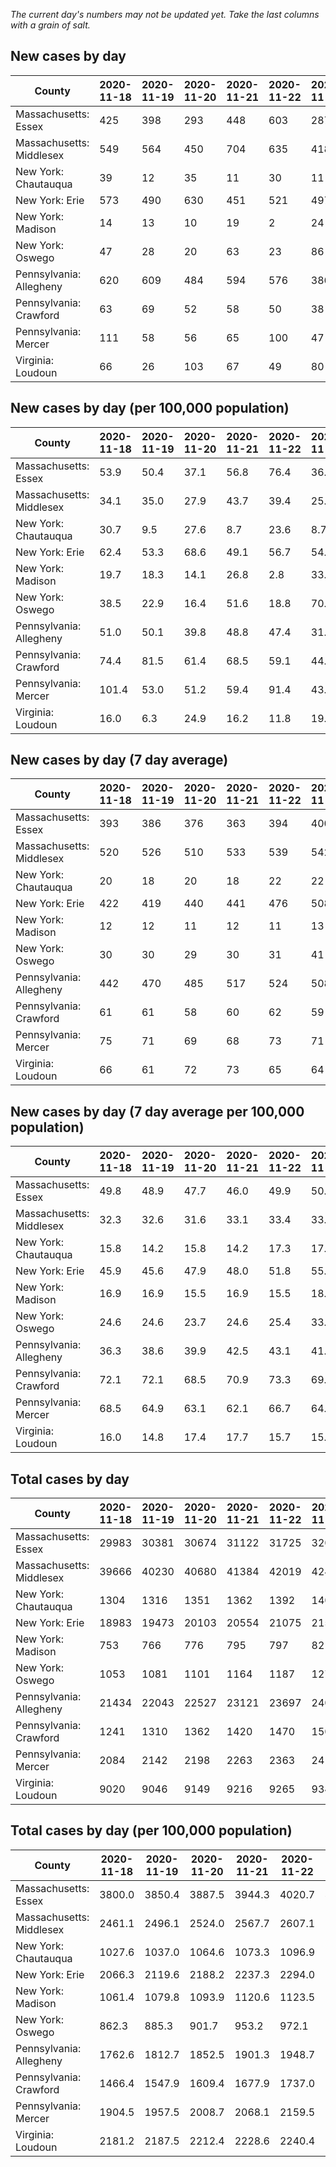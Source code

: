 _The current day's numbers may not be updated yet. Take the last columns with a grain of salt._
## New cases by day

| County | 2020-11-18 | 2020-11-19 | 2020-11-20 | 2020-11-21 | 2020-11-22 | 2020-11-23 | 2020-11-24 |
| --- | --- | --- | --- | --- | --- | --- | --- |
| Massachusetts: Essex | 425 | 398 | 293 | 448 | 603 | 287 |  |
| Massachusetts: Middlesex | 549 | 564 | 450 | 704 | 635 | 418 |  |
| New York: Chautauqua | 39 | 12 | 35 | 11 | 30 | 11 |  |
| New York: Erie | 573 | 490 | 630 | 451 | 521 | 497 |  |
| New York: Madison | 14 | 13 | 10 | 19 | 2 | 24 |  |
| New York: Oswego | 47 | 28 | 20 | 63 | 23 | 86 |  |
| Pennsylvania: Allegheny | 620 | 609 | 484 | 594 | 576 | 386 |  |
| Pennsylvania: Crawford | 63 | 69 | 52 | 58 | 50 | 38 |  |
| Pennsylvania: Mercer | 111 | 58 | 56 | 65 | 100 | 47 |  |
| Virginia: Loudoun | 66 | 26 | 103 | 67 | 49 | 80 |  |

## New cases by day (per 100,000 population)

| County | 2020-11-18 | 2020-11-19 | 2020-11-20 | 2020-11-21 | 2020-11-22 | 2020-11-23 | 2020-11-24 |
| --- | --- | --- | --- | --- | --- | --- | --- |
| Massachusetts: Essex | 53.9 | 50.4 | 37.1 | 56.8 | 76.4 | 36.4 |  |
| Massachusetts: Middlesex | 34.1 | 35.0 | 27.9 | 43.7 | 39.4 | 25.9 |  |
| New York: Chautauqua | 30.7 | 9.5 | 27.6 | 8.7 | 23.6 | 8.7 |  |
| New York: Erie | 62.4 | 53.3 | 68.6 | 49.1 | 56.7 | 54.1 |  |
| New York: Madison | 19.7 | 18.3 | 14.1 | 26.8 | 2.8 | 33.8 |  |
| New York: Oswego | 38.5 | 22.9 | 16.4 | 51.6 | 18.8 | 70.4 |  |
| Pennsylvania: Allegheny | 51.0 | 50.1 | 39.8 | 48.8 | 47.4 | 31.7 |  |
| Pennsylvania: Crawford | 74.4 | 81.5 | 61.4 | 68.5 | 59.1 | 44.9 |  |
| Pennsylvania: Mercer | 101.4 | 53.0 | 51.2 | 59.4 | 91.4 | 43.0 |  |
| Virginia: Loudoun | 16.0 | 6.3 | 24.9 | 16.2 | 11.8 | 19.3 |  |

## New cases by day (7 day average)

| County | 2020-11-18 | 2020-11-19 | 2020-11-20 | 2020-11-21 | 2020-11-22 | 2020-11-23 | 2020-11-24 |
| --- | --- | --- | --- | --- | --- | --- | --- |
| Massachusetts: Essex | 393 | 386 | 376 | 363 | 394 | 400 |  |
| Massachusetts: Middlesex | 520 | 526 | 510 | 533 | 539 | 542 |  |
| New York: Chautauqua | 20 | 18 | 20 | 18 | 22 | 22 |  |
| New York: Erie | 422 | 419 | 440 | 441 | 476 | 508 |  |
| New York: Madison | 12 | 12 | 11 | 12 | 11 | 13 |  |
| New York: Oswego | 30 | 30 | 29 | 30 | 31 | 41 |  |
| Pennsylvania: Allegheny | 442 | 470 | 485 | 517 | 524 | 508 |  |
| Pennsylvania: Crawford | 61 | 61 | 58 | 60 | 62 | 59 |  |
| Pennsylvania: Mercer | 75 | 71 | 69 | 68 | 73 | 71 |  |
| Virginia: Loudoun | 66 | 61 | 72 | 73 | 65 | 64 |  |

## New cases by day (7 day average per 100,000 population)

| County | 2020-11-18 | 2020-11-19 | 2020-11-20 | 2020-11-21 | 2020-11-22 | 2020-11-23 | 2020-11-24 |
| --- | --- | --- | --- | --- | --- | --- | --- |
| Massachusetts: Essex | 49.8 | 48.9 | 47.7 | 46.0 | 49.9 | 50.7 |  |
| Massachusetts: Middlesex | 32.3 | 32.6 | 31.6 | 33.1 | 33.4 | 33.6 |  |
| New York: Chautauqua | 15.8 | 14.2 | 15.8 | 14.2 | 17.3 | 17.3 |  |
| New York: Erie | 45.9 | 45.6 | 47.9 | 48.0 | 51.8 | 55.3 |  |
| New York: Madison | 16.9 | 16.9 | 15.5 | 16.9 | 15.5 | 18.3 |  |
| New York: Oswego | 24.6 | 24.6 | 23.7 | 24.6 | 25.4 | 33.6 |  |
| Pennsylvania: Allegheny | 36.3 | 38.6 | 39.9 | 42.5 | 43.1 | 41.8 |  |
| Pennsylvania: Crawford | 72.1 | 72.1 | 68.5 | 70.9 | 73.3 | 69.7 |  |
| Pennsylvania: Mercer | 68.5 | 64.9 | 63.1 | 62.1 | 66.7 | 64.9 |  |
| Virginia: Loudoun | 16.0 | 14.8 | 17.4 | 17.7 | 15.7 | 15.5 |  |

## Total cases by day

| County | 2020-11-18 | 2020-11-19 | 2020-11-20 | 2020-11-21 | 2020-11-22 | 2020-11-23 | 2020-11-24 |
| --- | --- | --- | --- | --- | --- | --- | --- |
| Massachusetts: Essex | 29983 | 30381 | 30674 | 31122 | 31725 | 32012 |  |
| Massachusetts: Middlesex | 39666 | 40230 | 40680 | 41384 | 42019 | 42437 |  |
| New York: Chautauqua | 1304 | 1316 | 1351 | 1362 | 1392 | 1403 |  |
| New York: Erie | 18983 | 19473 | 20103 | 20554 | 21075 | 21572 |  |
| New York: Madison | 753 | 766 | 776 | 795 | 797 | 821 |  |
| New York: Oswego | 1053 | 1081 | 1101 | 1164 | 1187 | 1273 |  |
| Pennsylvania: Allegheny | 21434 | 22043 | 22527 | 23121 | 23697 | 24083 |  |
| Pennsylvania: Crawford | 1241 | 1310 | 1362 | 1420 | 1470 | 1508 |  |
| Pennsylvania: Mercer | 2084 | 2142 | 2198 | 2263 | 2363 | 2410 |  |
| Virginia: Loudoun | 9020 | 9046 | 9149 | 9216 | 9265 | 9345 |  |

## Total cases by day (per 100,000 population)

| County | 2020-11-18 | 2020-11-19 | 2020-11-20 | 2020-11-21 | 2020-11-22 | 2020-11-23 | 2020-11-24 |
| --- | --- | --- | --- | --- | --- | --- | --- |
| Massachusetts: Essex | 3800.0 | 3850.4 | 3887.5 | 3944.3 | 4020.7 | 4057.1 |  |
| Massachusetts: Middlesex | 2461.1 | 2496.1 | 2524.0 | 2567.7 | 2607.1 | 2633.1 |  |
| New York: Chautauqua | 1027.6 | 1037.0 | 1064.6 | 1073.3 | 1096.9 | 1105.6 |  |
| New York: Erie | 2066.3 | 2119.6 | 2188.2 | 2237.3 | 2294.0 | 2348.1 |  |
| New York: Madison | 1061.4 | 1079.8 | 1093.9 | 1120.6 | 1123.5 | 1157.3 |  |
| New York: Oswego | 862.3 | 885.3 | 901.7 | 953.2 | 972.1 | 1042.5 |  |
| Pennsylvania: Allegheny | 1762.6 | 1812.7 | 1852.5 | 1901.3 | 1948.7 | 1980.4 |  |
| Pennsylvania: Crawford | 1466.4 | 1547.9 | 1609.4 | 1677.9 | 1737.0 | 1781.9 |  |
| Pennsylvania: Mercer | 1904.5 | 1957.5 | 2008.7 | 2068.1 | 2159.5 | 2202.4 |  |
| Virginia: Loudoun | 2181.2 | 2187.5 | 2212.4 | 2228.6 | 2240.4 | 2259.8 |  |
